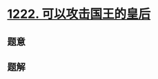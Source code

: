 # [1222. 可以攻击国王的皇后](https://leetcode.cn/problems/queens-that-can-attack-the-king/) 

## 题意



## 题解



```c++

```



```python3

```

